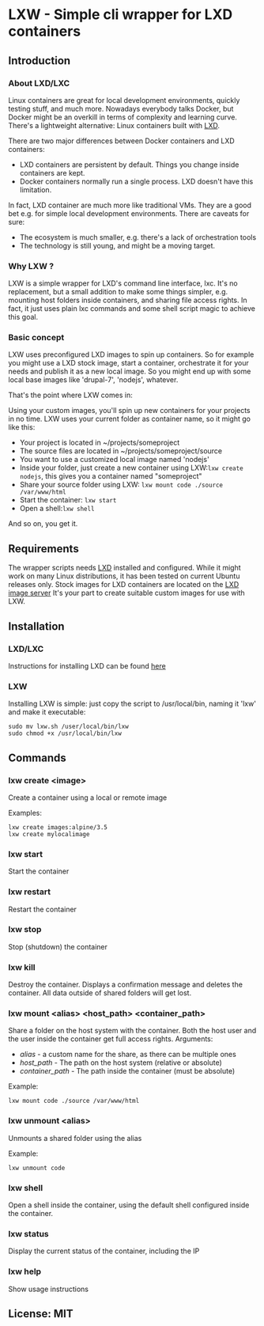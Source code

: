 # LXW - Simple cli wrapper for LXD containers

## Introduction

### About LXD/LXC
Linux containers are great for local development environments, quickly testing stuff, and much more.
Nowadays everybody talks Docker, but Docker might be an overkill in terms of complexity and learning curve.
There's a lightweight alternative: Linux containers built with [LXD](https://linuxcontainers.org/lxd).

There are two major differences between Docker containers and LXD containers:

* LXD containers are persistent by default. Things you change inside containers are kept.
* Docker containers normally run a single process. LXD doesn't have this limitation.

In fact, LXD container are much more like traditional VMs. They are a good bet e.g. for simple
local development environments. There are caveats for sure:

* The ecosystem is much smaller, e.g. there's a lack of orchestration tools
* The technology is still young, and might be a moving target. 

### Why LXW ?
LXW is a simple wrapper for LXD's command line interface, lxc. It's no replacement, but a small addition
to make some things simpler, e.g. mounting host folders inside containers, and sharing file access rights.
In fact, it just uses plain lxc commands and some shell script magic to achieve this goal.

### Basic concept
LXW uses preconfigured LXD images to spin up containers. So for example you might use a LXD stock image,
start a container, orchestrate it for your needs and publish it as a new local image. So you might end up
with some local base images like 'drupal-7', 'nodejs', whatever.

That's the point where LXW comes in:

Using your custom images, you'll spin up new containers for your projects in no time. LXW uses your current
folder as container name, so it might go like this:

* Your project is located in ~/projects/someproject
* The source files are located in ~/projects/someproject/source
* You want to use a customized local image named 'nodejs' 
* Inside your folder, just create a new container using LXW:`lxw create nodejs`, this
gives you a container named "someproject"
* Share your source folder using LXW: `lxw mount code ./source /var/www/html`
* Start the container: `lxw start`
* Open a shell:`lxw shell`

And so on, you get it.

## Requirements
The wrapper scripts needs [LXD](https://linuxcontainers.org/lxd) installed and configured.
While it might work on many Linux distributions, it has been tested on current Ubuntu releases only.
Stock images for LXD containers are located on the [LXD image server](https://us.images.linuxcontainers.org/)
It's your part to create suitable custom images for use with LXW.

## Installation

### LXD/LXC
Instructions for installing LXD can be found [here](https://linuxcontainers.org/lxd/getting-started-cli/)

### LXW
Installing LXW is simple: just copy the script to /usr/local/bin, naming it 'lxw' and make it executable:

```
sudo mv lxw.sh /user/local/bin/lxw
sudo chmod +x /usr/local/bin/lxw
```

## Commands

### lxw create \<image>
Create a container using a local or remote image

Examples:

```
lxw create images:alpine/3.5
lxw create mylocalimage
```

### lxw start
Start the container

### lxw restart
Restart the container

### lxw stop
Stop (shutdown) the container

### lxw kill
Destroy the container. Displays a confirmation message and deletes the container. All data outside of shared folders will get lost.  

### lxw mount \<alias> \<host_path> \<container_path>
Share a folder on the host system with the container. Both the host user and the user inside the container get full access rights. Arguments:

* *alias* - a custom name for the share, as there can be multiple ones
* *host_path* - The path on the host system (relative or absolute)
* *container_path* - The path inside the container (must be absolute)

Example:

```
lxw mount code ./source /var/www/html
```

### lxw unmount \<alias>

Unmounts a shared folder using the alias

Example:

```
lxw unmount code
```

### lxw shell
Open a shell inside the container, using the default shell configured inside the container.

### lxw status
Display the current status of the container, including the IP

### lxw help
Show usage instructions

## License: MIT
